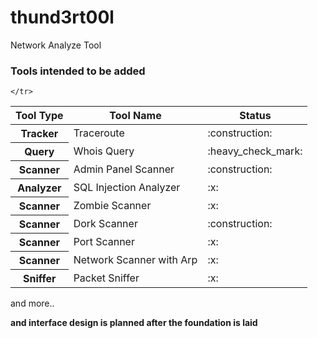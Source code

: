# thund3rt00l
Network Analyze Tool
<h3>Tools intended to be added</h3>
<table>
 <thead>
  <tr>
   <th>Tool Type</th>
   <th>Tool Name</th>
   <th>Status</th>
  </tr>
 </thead>
 <tbody>
 	<tr>
		<th>Tracker</th>
		<td>Traceroute</td>
		<td>:construction:</td>
		
	</tr>
  <tr>
   <th>Query</th>
   <td>Whois Query</td>
   <td>:heavy_check_mark:</td>
   </tr>
  <tr>
   <th>Scanner</th>
   <td>Admin Panel Scanner</td>
   <td>:construction:</td>
   </tr>
  <tr>
   <th>Analyzer</th>
   <td>SQL Injection Analyzer</td>
   <td>:x:</td>
   </tr>
  <tr>
   <th>Scanner</th>
   <td>Zombie Scanner</td>
   <td>:x:</td>
   </tr>
  <tr>
   <th>Scanner</th>
   <td>Dork Scanner</td>
   <td>:construction:</td>
   </tr>
  <tr>
   <th>Scanner</th>
   <td>Port Scanner</td>
   <td>:x:</td>
   </tr>
  <tr>
   <th>Scanner</th>
   <td>Network Scanner with Arp</td>
   <td>:x:</td>
   </tr>
  <tr>
   <th>Sniffer</th>
   <td>Packet Sniffer</td>
   <td>:x:</td>
  </tr>
 </tbody>
 </table>
and more..

<b>and interface design is planned after the foundation is laid</b>
 
